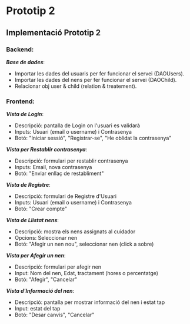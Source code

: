 # Prototip 2

##  Implementació Prototip 2

### Backend:

***Base de dades***:
- Importar les dades del usuaris per fer funcionar el servei (DAOUsers).
- Importar les dades del nens per fer funcionar el servei (DAOChild).
- Relacionar obj user & child (relation & treatement).


### Frontend:

***Vista de Login***:
- Descripció: pantalla de Login on l'usuari es validarà
- Inputs: Usuari (email o username) i Contrasenya
- Botó: "Iniciar sessió", "Registrar-se", "He oblidat la contrasenya"

***Vista per Restablir contrasenya***:
- Descripció: formulari per restablir contrasenya 
- Inputs: Email, nova contrasenya
- Botó: "Enviar enllaç de restabliment"

***Vista de Registre***:
- Descripció: formulari de Registre d'Usuari 
- Inputs: Usuari (email o username) i Contrasenya
- Botó: "Crear compte"

***Vista de Llistat nens***:
- Descripció: mostra els nens assignats al cuidador
- Opcions: Seleccionar nen
- Botó: "Afegir un nen nou", seleccionar nen (click a sobre)

***Vista per Afegir un nen***:
- Descripció: formulari per afegir nen
- Input: Nom del nen, Edat, tractament (hores o percentatge)
- Botó: "Afegir", "Cancelar"

***Vista d'Informació del nen***:
- Descripció: pantalla per mostrar informació del nen i estat tap
- Input: estat del tap
- Botó: "Desar canvis", "Cancelar"